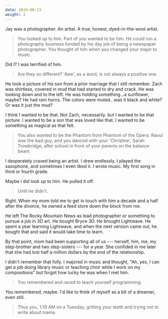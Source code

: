 ```yaml
---
date: 2019-08-13
weight: 2
---
```


Jay was a photographer. An artist. A true, honest, dyed-in-the-wool artist.

> You looked up to him. Part of you wanted to be him. He could run a photography business funded by his day job of being a newspaper photographer. You thought of him when you changed your major to music.

Did I? I was terrified of him.

> Are they so different? 'Awe', as a word, is not always a positive one.

He took a picture of his son from a prior marriage that I still remember. Zach was shirtless, covered in mud that had started to dry and crack. He was looking down and to the left. He was holding something...a sunflower, maybe? He had ram horns. The colors were muted...was it black and white? Or was it just the mud?

I think I wanted to be that. Not Zach, necessarily. but I wanted to be that picture. I wanted to be a son that was loved like that. I wanted to be something as magical as that felt.

> You also wanted to be the Phantom from Phantom of the Opera. Raoul was the bad guy, and you danced with your 'Christine', Sarah Trowbridge, after school in front of your parents on the balance beam.

I desperately craved being an artist. I drew endlessly. I played the saxophone, and sometimes I even liked it. I wrote music. My first song in third or fourth grade.

Maybe I did look up to him. He pulled it off.

> Until he didn't.

Right. When my mom told me to get in touch with him a decade and a half after the divorce, he owned a feed store down the block from me.

He left The Rocky Mountain News as lead photographer or something to pursue a job in 3D art. He bought Bryce 3D. He brought Lightwave. He spent a year learning Lightwave, and when the next version came out, he bought that and said it would take time to learn.

By that point, mom had been supporting all of us --- herself, him, me, my step-brother and two step-sisters --- for a year. She confided in me later that she had lost half a million dollars by the end of the relationship.

I didn't remember that folly. I majored in music and thought, "Ah, yes, I can get a job doing library music or teaching choir while I work on my compositions" but forgot how lucky he was when I met him.

> You remembered and raced to teach yourself programming.

*You* remembered, maybe. I'd like to think of myself as a bit of a dreamer, even still.

> Thus you, 1:19 AM on a Tuesday, gritting your teeth and trying not to write about mania.
